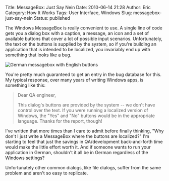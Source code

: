 Title: MessageBox: Just Say Nein
Date: 2010-06-14 21:28
Author: Eric
Category: How It Works
Tags: User Interface, Windows
Slug: messagebox-just-say-nein
Status: published

The Windows MessageBox is really convenient to use. A single line of
code gets you a dialog box with a caption, a message, an icon and a set
of available buttons that cover a lot of possible input scenarios.
Unfortunately, the text on the buttons is supplied by the system, so if
you're building an application that is intended to be localized, you
invariably end up with something that looks like a bug.

<!--more-->
![German messagebox with English buttons]({filename}/images/messagebox.png "Semi-Translated MessageBox")

You're pretty much guaranteed to get an entry in the bug database for
this. My typical response, over many years of writing Windows apps, is
something like this:

> Dear QA engineer,
>
> This dialog's buttons are provided by the system -- we don't have
> control over the text. If you were running a localized version of
> Windows, the "Yes" and "No" buttons would be in the appropriate
> language. Thanks for the report, though!

I've written that more times than I care to admit before finally
thinking, "Why don't I just write a MessageBox where the buttons are
localized?" I'm starting to feel that just the savings in QA/development
back-and-forth time would make the little effort worth it. And if
someone wants to run your application in German, shouldn't it all be in
German regardless of the Windows settings?

Unfortunately other common dialogs, like file dialogs, suffer from the
same problem and aren't so easy to replicate.

